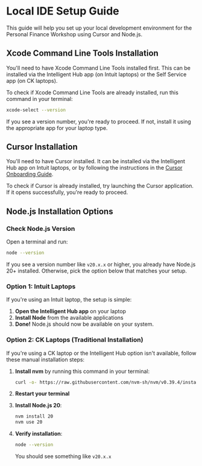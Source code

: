 # Local IDE Setup Guide

This guide will help you set up your local development environment for the Personal Finance Workshop using Cursor and Node.js.

## Xcode Command Line Tools Installation

You'll need to have Xcode Command Line Tools installed first. This can be installed via the Intelligent Hub app (on Intuit laptops) or the Self Service app (on CK laptops).

To check if Xcode Command Line Tools are already installed, run this command in your terminal:
```bash
xcode-select --version
```

If you see a version number, you're ready to proceed. If not, install it using the appropriate app for your laptop type.

## Cursor Installation

You'll need to have Cursor installed. It can be installed via the Intelligent Hub app on Intuit laptops, or by following the instructions in the [Cursor Onboarding Guide](https://devportal.intuit.com/app/dp/capability/CAP-2127/capabilityDocs/main/docs/reference/cursor/onboarding_guide.md).

To check if Cursor is already installed, try launching the Cursor application. If it opens successfully, you're ready to proceed.

## Node.js Installation Options

### Check Node.js Version

Open a terminal and run:
```bash
node --version
```

If you see a version number like `v20.x.x` or higher, you already have Node.js 20+ installed.  Otherwise, pick the option below that matches your setup.

### Option 1: Intuit Laptops 

If you're using an Intuit laptop, the setup is simple:

1. **Open the Intelligent Hub app** on your laptop
2. **Install Node** from the available applications
3. **Done!** Node.js should now be available on your system.

### Option 2: CK Laptops (Traditional Installation)

If you're using a CK laptop or the Intelligent Hub option isn't available, follow these manual installation steps:

1. **Install nvm** by running this command in your terminal:
   ```bash
   curl -o- https://raw.githubusercontent.com/nvm-sh/nvm/v0.39.4/install.sh | bash
   ```

2. **Restart your terminal** 

3. **Install Node.js 20**:
   ```bash
   nvm install 20
   nvm use 20
   ```

4. **Verify installation**:
   ```bash
   node --version
   ```
   You should see something like `v20.x.x`
